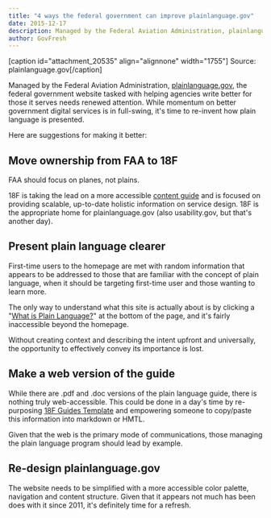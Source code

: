 ```yaml
---
title: "4 ways the federal government can improve plainlanguage.gov"
date: 2015-12-17
description: Managed by the Federal Aviation Administration, plainlanguage.gov, the federal government website tasked with helping agencies write better for those it serves needs renewed attention. While momentum on better government digital services is in full-swing, it’s time to re-invent how plain language is presented.
author: GovFresh
---
```


[caption id="attachment_20535" align="alignnone" width="1755"] Source: plainlanguage.gov[/caption]

Managed by the Federal Aviation Administration, <a href="http://www.plainlanguage.gov/">plainlanguage.gov</a>, the federal government website tasked with helping agencies write better for those it serves needs renewed attention. While momentum on better government digital services is in full-swing, it's time to re-invent how plain language is presented.

Here are suggestions for making it better:

<h2>Move ownership from FAA to 18F</h2>

FAA should focus on planes, not plains.

18F is taking the lead on a more accessible <a href="https://pages.18f.gov/content-guide/">content guide</a> and is focused on providing scalable, up-to-date holistic information on service design. 18F is the appropriate home for plainlanguage.gov (also usability.gov, but that's another day).

<h2>Present plain language clearer</h2>

First-time users to the homepage are met with random information that appears to be addressed to those that are familiar with the concept of plain language, when it should be targeting first-time user and those wanting to learn more.

The only way to understand what this site is actually about is by clicking a "<a href="http://www.plainlanguage.gov/whatisPL/index.cfm">What is Plain Language?</a>" at the bottom of the page, and it's fairly inaccessible beyond the homepage.

Without creating context and describing the intent upfront and universally, the opportunity to effectively convey its importance is lost.

<h2>Make a web version of the guide</h2>

While there are .pdf and .doc versions of the plain language guide, there is nothing truly web-accessible. This could be done in a day's time by re-purposing <a href="https://pages.18f.gov/guides-template/">18F Guides Template</a> and empowering someone to copy/paste this information into markdown or HMTL.

Given that the web is the primary mode of communications, those managing the plain language program should lead by example.

<h2>Re-design plainlanguage.gov</h2>

The website needs to be simplified with a more accessible color palette, navigation and content structure. Given that it appears not much has been does with it since 2011, it's definitely time for a refresh.
